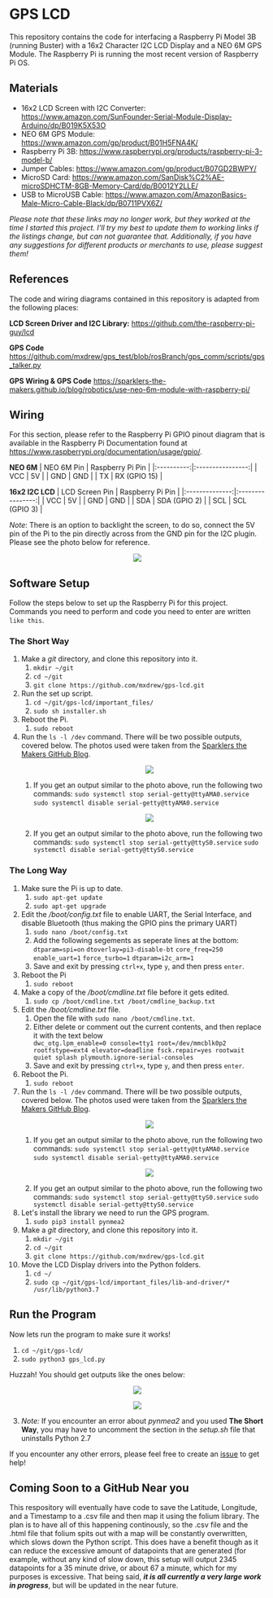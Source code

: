 # GPS LCD
This repository contains the code for interfacing a Raspberry Pi Model 3B (running Buster) with a 16x2 Character I2C LCD Display and a NEO 6M GPS Module. The Raspberry Pi is running the most recent version of Raspberry Pi OS.

## Materials
- 16x2 LCD Screen with I2C Converter: https://www.amazon.com/SunFounder-Serial-Module-Display-Arduino/dp/B019K5X53O
- NEO 6M GPS Module: https://www.amazon.com/gp/product/B01H5FNA4K/
- Raspberry Pi 3B: https://www.raspberrypi.org/products/raspberry-pi-3-model-b/
- Jumper Cables: https://www.amazon.com/gp/product/B07GD2BWPY/
- MicroSD Card: https://www.amazon.com/SanDisk%C2%AE-microSDHCTM-8GB-Memory-Card/dp/B0012Y2LLE/
- USB to MicroUSB Cable: https://www.amazon.com/AmazonBasics-Male-Micro-Cable-Black/dp/B0711PVX6Z/

*Please note that these links may no longer work, but they worked at the time I started this project. I'll try my best to update them to working links if the listings change, but can not guarantee that. Additionally, if you have any suggestions for different products or merchants to use, please suggest them!*

## References
The code and wiring diagrams contained in this repository is adapted from the following places:

**LCD Screen Driver and I2C Library:**
https://github.com/the-raspberry-pi-guy/lcd

**GPS Code**
https://github.com/mxdrew/gps_test/blob/rosBranch/gps_comm/scripts/gps_talker.py

**GPS Wiring & GPS Code**
https://sparklers-the-makers.github.io/blog/robotics/use-neo-6m-module-with-raspberry-pi/

## Wiring
For this section, please refer to the Raspberry Pi GPIO pinout diagram that is available in the Raspberry Pi Documentation found at https://www.raspberrypi.org/documentation/usage/gpio/.

**NEO 6M**
| NEO 6M Pin | Raspberry Pi Pin |
|:----------:|:----------------:|
|     VCC    |        5V        |
|     GND    |        GND       |
|     TX     |   RX (GPIO 15)   |

**16x2 I2C LCD**
| LCD Screen Pin | Raspberry Pi Pin |
|:--------------:|:----------------:|
|       VCC      |        5V        |
|       GND      |        GND       |
|       SDA      |   SDA (GPIO 2)   |
|       SCL      |   SCL (GPIO 3)   |

*Note*: There is an option to backlight the screen, to do so, connect the 5V pin of the Pi to the pin directly across from the GND pin for the I2C plugin. Please see the photo below for reference.

<p align="center">
  <img src="https://github.com/mxdrew/gps-lcd/blob/main/important_files/documentation-photos/I2C-LCD-Backlight-Wiring.gif">
</p>

## Software Setup
Follow the steps below to set up the Raspberry Pi for this project. Commands you need to perform and code you need to enter are written `like this`.

### The Short Way
<ol>
	<li>Make a <em>git</em> directory, and clone this repository into it.
	<ol>
		<li><code>mkdir ~/git</code></li>
		<li><code>cd ~/git</code></li>
		<li><code>git clone https://github.com/mxdrew/gps-lcd.git</code></li>
	</ol>
	</li>
	<li>Run the set up script.
	<ol>
		<li><code>cd ~/git/gps-lcd/important_files/</code></li>
		<li><code>sudo sh installer.sh</code></li>
	</ol>
	</li>
	<li>Reboot the Pi.
	<ol>
		<li><code>sudo reboot</code></li>
	</ol>
	</li>
	<li>Run the <code>ls -l /dev</code> command. There will be two possible outputs, covered below. The photos used were taken from the <a href="https://sparklers-the-makers.github.io/blog/robotics/use-neo-6m-module-with-raspberry-pi/">Sparklers the Makers GitHub Blog</a>.
		<ol>
			<p align="center">
  			<img src="https://github.com/mxdrew/gps-lcd/blob/main/important_files/documentation-photos/I2C-Possible-Output-1.gif">
			</p>
			<li>If you get an output similar to the photo above, run the following two commands: <code>sudo systemctl stop serial-getty@ttyAMA0.service</code> 				<code>sudo systemctl disable serial-getty@ttyAMA0.service</code></li>
			<p align="center">
 			 <img src="https://github.com/mxdrew/gps-lcd/blob/main/important_files/documentation-photos/I2C-Possible-Output-2.gif">
			</p>
			<li>If you get an output similar to the photo above, run the following two commands: <code>sudo systemctl stop serial-getty@ttyS0.service</code> <code>sudo systemctl disable serial-getty@ttyS0.service</code> </li>
		</ol>	
		</li>
</ol>


### The Long Way
<ol>
	<li>Make sure the Pi is up to date.
	<ol>
		<li><code>sudo apt-get update</code></li>
		<li><code>sudo apt-get upgrade</code></li>
	</ol>
	</li>
	<li>Edit the <em>/boot/config.txt</em> file to enable UART, the Serial Interface, and disable Bluetooth (thus making the GPIO pins the primary UART)
	<ol>
		<li><code>sudo nano /boot/config.txt</code></li>
		<li>Add the following segements as seperate lines at the bottom:</li>
			<code>dtparam=spi=on</code>
			<code>dtoverlay=pi3-disable-bt</code>
			<code>core_freq=250</code>
			<code>enable_uart=1</code>
			<code>force_turbo=1</code>
			<code>dtparam=i2c_arm=1</code>
		<li>Save and exit by pressing <code>ctrl+x</code>, type <code>y</code>, and then press <code>enter</code>.</li>
		</ol>
		</li>
	<li>Reboot the Pi
	<ol>
		<li><code>sudo reboot</code></li>
	</ol>
	</li>
	<li>Make a copy of the <em>/boot/cmdline.txt</em> file before it gets edited.
	<ol>
		<li><code>sudo cp /boot/cmdline.txt /boot/cmdline_backup.txt</code></li>
	</ol>
	</li>
	<li>Edit the <em>/boot/cmdline.txt</em> file.
	<ol>
		<li>Open the file with <code>sudo nano /boot/cmdline.txt</code>.</li>
		<li>Either delete or comment out the current contents, and then replace it with the text below</li>
		<code>dwc_otg.lpm_enable=0 console=tty1 root=/dev/mmcblk0p2 rootfstype=ext4 elevator=deadline fsck.repair=yes rootwait quiet splash plymouth.ignore-serial-consoles</code>
		<li>Save and exit by pressing <code>ctrl+x</code>, type <code>y</code>, and then press <code>enter</code>.</li>
	</ol>
	</li>
	<li>Reboot the Pi.
	<ol>
		<li><code>sudo reboot</code></li>
	</ol>
	</li>
	<li>Run the <code>ls -l /dev</code> command. There will be two possible outputs, covered below. The photos used were taken from the <a href="https://sparklers-the-makers.github.io/blog/robotics/use-neo-6m-module-with-raspberry-pi/">Sparklers the Makers GitHub Blog</a>.
	<ol>
		<p align="center">
 		<img src="https://github.com/mxdrew/gps-lcd/blob/main/important_files/documentation-photos/I2C-Possible-Output-1.gif">
		</p>
		<li>If you get an output similar to the photo above, run the following two commands: <code>sudo systemctl stop serial-getty@ttyAMA0.service</code> <code>sudo systemctl disable serial-getty@ttyAMA0.service</code></li>
		<p align="center">
 		<img src="https://github.com/mxdrew/gps-lcd/blob/main/important_files/documentation-photos/I2C-Possible-Output-2.gif">
		</p>
		<li>If you get an output similar to the photo above, run the following two commands: <code>sudo systemctl stop serial-getty@ttyS0.service</code> <code>sudo systemctl disable serial-getty@ttyS0.service</code> </li>
	</ol>
	</li>
	<li>Let's install the library we need to run the GPS program.
		<ol>
		<li><code>sudo pip3 install pynmea2</code></li>
		</ol>
		</li>
	<li>Make a <em>git</em> directory, and clone this repository into it.
	<ol>
		<li><code>mkdir ~/git</code></li>
		<li><code>cd ~/git</code>
		<li><code>git clone https://github.com/mxdrew/gps-lcd.git</code></li> 
	</ol>
	</li>
	<li>Move the LCD Display drivers into the Python folders.
	<ol>
		<li><code>cd ~/</code></li>
		<li><code>sudo cp ~/git/gps-lcd/important_files/lib-and-driver/* /usr/lib/python3.7</code></li>
	</ol>
	</li>
</ol>

## Run the Program
Now lets run the program to make sure it works!
1. `cd ~/git/gps-lcd/`
2. `sudo python3 gps_lcd.py`

Huzzah! You should get outputs like the ones below:

<p align="center">
  <img src="https://github.com/mxdrew/gps-lcd/blob/main/important_files/documentation-photos/Code-Output.gif">
</p>

<p align="center">
  <img src="https://github.com/mxdrew/gps-lcd/blob/main/important_files/documentation-photos/LCD-Output.gif">
</p>

3. *Note:* If you encounter an error about *pynmea2* and you used **The Short Way**, you may have to uncomment the section in the *setup.sh* file that uninstalls Python 2.7

If you encounter any other errors, please feel free to create an [issue](https://github.com/mxdrew/gps-lcd/issues/new) to get help!

## Coming Soon to a GitHub Near you
This respository will eventually have code to save the Latitude, Longitude, and a Timestamp to a .csv file and then map it using the folium library. The plan is to have all of this happening continously, so the .csv file and the .html file that folium spits out with a map will be constantly overwritten, which slows down the Python script. This does have a benefit though as it can reduce the excessive amount of datapoints that are generated (for example, without any kind of slow down, this setup will output 2345 datapoints for a 35 minute drive, or about 67 a minute, which for my purposes is excessive. That being said, ***it is all currently a very large work in progress***, but will be updated in the near future.

